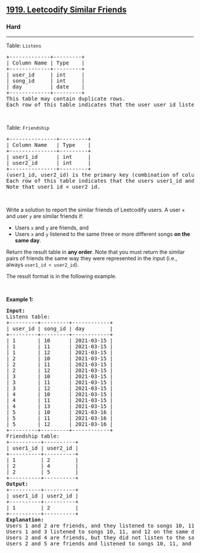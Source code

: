 <h2><a href="https://leetcode.com/problems/leetcodify-similar-friends">1919. Leetcodify Similar Friends</a></h2><h3>Hard</h3><hr><p>Table: <code>Listens</code></p>

<pre>
+-------------+---------+
| Column Name | Type    |
+-------------+---------+
| user_id     | int     |
| song_id     | int     |
| day         | date    |
+-------------+---------+
This table may contain duplicate rows.
Each row of this table indicates that the user user_id listened to the song song_id on the day day.
</pre>

<p>&nbsp;</p>

<p>Table: <code>Friendship</code></p>

<pre>
+---------------+---------+
| Column Name   | Type    |
+---------------+---------+
| user1_id      | int     |
| user2_id      | int     |
+---------------+---------+
(user1_id, user2_id) is the primary key (combination of columns with unique values) for this table.
Each row of this table indicates that the users user1_id and user2_id are friends.
Note that user1_id &lt; user2_id.
</pre>

<p>&nbsp;</p>

<p>Write a solution to report the similar friends of Leetcodify users. A user <code>x</code> and user <code>y</code> are&nbsp;similar friends if:</p>

<ul>
	<li>Users <code>x</code> and <code>y</code> are friends, and</li>
	<li>Users <code>x</code> and <code>y</code> listened to the same three or more different songs <strong>on the same day</strong>.</li>
</ul>

<p>Return the result table in <strong>any order</strong>. Note that you must return the similar pairs of friends the same way they were represented in the input (i.e., always <code>user1_id &lt; user2_id</code>).</p>

<p>The&nbsp;result format is in the following example.</p>

<p>&nbsp;</p>
<p><strong class="example">Example 1:</strong></p>

<pre>
<strong>Input:</strong> 
Listens table:
+---------+---------+------------+
| user_id | song_id | day        |
+---------+---------+------------+
| 1       | 10      | 2021-03-15 |
| 1       | 11      | 2021-03-15 |
| 1       | 12      | 2021-03-15 |
| 2       | 10      | 2021-03-15 |
| 2       | 11      | 2021-03-15 |
| 2       | 12      | 2021-03-15 |
| 3       | 10      | 2021-03-15 |
| 3       | 11      | 2021-03-15 |
| 3       | 12      | 2021-03-15 |
| 4       | 10      | 2021-03-15 |
| 4       | 11      | 2021-03-15 |
| 4       | 13      | 2021-03-15 |
| 5       | 10      | 2021-03-16 |
| 5       | 11      | 2021-03-16 |
| 5       | 12      | 2021-03-16 |
+---------+---------+------------+
Friendship table:
+----------+----------+
| user1_id | user2_id |
+----------+----------+
| 1        | 2        |
| 2        | 4        |
| 2        | 5        |
+----------+----------+
<strong>Output:</strong> 
+----------+----------+
| user1_id | user2_id |
+----------+----------+
| 1        | 2        |
+----------+----------+
<strong>Explanation:</strong> 
Users 1 and 2 are friends, and they listened to songs 10, 11, and 12 on the same day. They are similar friends.
Users 1 and 3 listened to songs 10, 11, and 12 on the same day, but they are not friends.
Users 2 and 4 are friends, but they did not listen to the same three different songs.
Users 2 and 5 are friends and listened to songs 10, 11, and 12, but they did not listen to them on the same day.
</pre>
